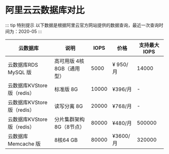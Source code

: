 # 阿里云云数据库对比 

::: tip 特别提示
以下数据是根据阿里云官方网站提供的数据查询，最近一次查询时间为：2020-05
:::


云数据库 | 说明 | IOPS | 价格 | 支持最大IOPS
---|---|---|---|---
云数据库RDS MySQL 版 | 高可用版 4核 8GB（通用型） | 5000 | ¥ 950/月 | 14000
云数据库KVStore版（redis） | 标准版 8G | 10000 | ¥396/月 | -
云数据库KVStore版（redis） | 读写分离 8G | 20000 | ¥768/月 | -
云数据库KVStore版（redis） | 分片集群架构 8G（8节点） | 80000 | ¥480/月 | 500000
云数据库 Memcache 版 | 8核64 GB |80000 | ¥3600/月 | 320000
